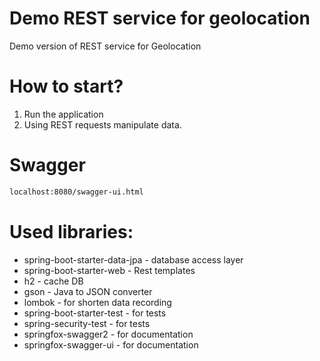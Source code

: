# Demo REST service for geolocation
Demo version of REST service for Geolocation

# How to start?
1. Run the application
2. Using REST requests manipulate data. 

# Swagger
```sh
localhost:8080/swagger-ui.html
```

# Used libraries:
* spring-boot-starter-data-jpa - database access layer
* spring-boot-starter-web - Rest templates
* h2 - cache DB
* gson - Java to JSON converter
* lombok - for shorten data recording
* spring-boot-starter-test - for tests
* spring-security-test - for tests
* springfox-swagger2 - for documentation
* springfox-swagger-ui - for documentation